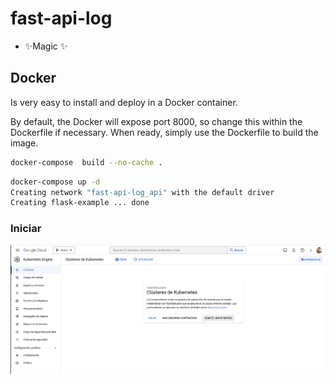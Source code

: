 # fast-api-log


- ✨Magic ✨

## Docker

Is very easy to install and deploy in a Docker container.

By default, the Docker will expose port 8000, so change this within the
Dockerfile if necessary. When ready, simply use the Dockerfile to
build the image.

```sh cd fast-api-log_api
docker-compose  build --no-cache .
```

```sh
docker-compose up -d
Creating network "fast-api-log_api" with the default driver
Creating flask-example ... done
```

### Iniciar 
![Image text](images/Demo-gke.png)

